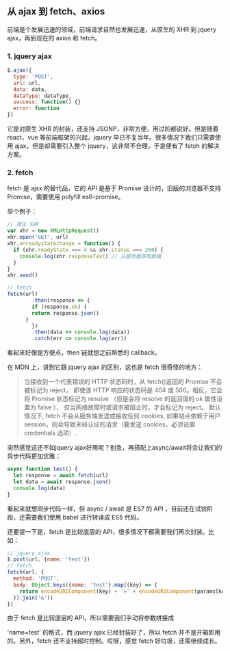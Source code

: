 ## 从 ajax 到 fetch、axios

前端是个发展迅速的领域，前端请求自然也发展迅速，从原生的 XHR 到 jquery ajsx，再到现在的 axios 和 fetch。

### 1. jquery ajax

```js
$.ajax({
  type: 'POST',
  url: url,
  data: data,
  dataType: dataType,
  success: function() {}
  error: function
})
```

它是对原生 XHR 的封装，还支持 JSONP，非常方便，用过的都说好。但是随着 react，vue 等前端框架的兴起，jquery 早已不复当年。很多情况下我们只需要使用 ajax，但是却需要引入整个 jquery，这非常不合理，于是便有了 fetch 的解决方案。

### 2. fetch

fetch 是 ajsx 的替代品，它的 API 是基于 Promise 设计的，旧版的浏览器不支持 Promise，需要使用 polyfill es6-promise。

举个例子：

```js
// 原生 XHR
var xhr = new XMLHttpRequest()
xhr.open('GET', url)
xhr.onreadystatechange = function() {
  if (xhr.readyState === 4 && xhr.status === 200) {
    console.log(xhr.responseText) // 从服务器获取数据
  }
}
xhr.send()

// fetch
fetch(url)
		.then(response => {
  		if (response.ok) {
        return response.json()
      }
		})
		.then(data => console.log(data))
		.catch(err => console.log(err))
```

看起来好像是方便点，then 链就想之前熟悉的 callback。

在 MDN 上，讲到它跟 jquery ajax 的区别，这也是 fetch 很奇怪的地方：

> 当接收到一个代表错误的 HTTP 状态码时，从 fetch()返回的 Promise 不会被标记为 reject， 即使该 HTTP 响应的状态码是 404 或 500。相反，它会将 Promise 状态标记为 resolve （但是会将 resolve 的返回值的 ok 属性设置为 false ），  仅当网络故障时或请求被阻止时，才会标记为 reject。 默认情况下, fetch 不会从服务端发送或接收任何 cookies, 如果站点依赖于用户 session，则会导致未经认证的请求（要发送 cookies，必须设置 credentials 选项）.

突然感觉这还不如jquery ajax好用呢？别急，再搭配上async/await将会让我们的异步代码更加优雅：

```js
async function test() {
  let response = await fetch(url)
  let data = await response.json()
  console.log(data)
}
```

看起来就想同步代码一样，但 async / await 是 ES7 的 API ，目前还在试验阶段，还需要我们使用 babel 进行转译成 ES5 代码。

还要提一下是，fetch 是比较底层的 API，很多情况下都需要我们再次封装。比如：

```js
// jquery ajax
$.post(url, {name: 'test'})
// fetch
fetch(url, {
  method: 'POST',
  body: Object.keys({name: 'test'}.map((key) => {
    return encodeURIComponent(key) + '=' + encodeURIComponent(params[key])
  }).join('&'))
})
```

由于 fetch 是比较底层的 API，所以需要我们手动将参数拼接成 

'name=test' 的格式，而 jquery ajax 已经封装好了，所以 fetch 并不是开箱即用的。另外，fetch 还不支持超时控制。哎呀，感觉 fetch 好垃圾，还需继续成长。

### 